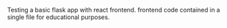 Testing a basic flask app with react frontend. frontend code contained in a single file for educational purposes.